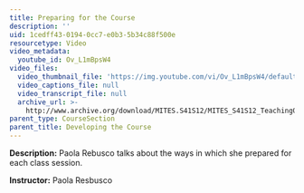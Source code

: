 ```yaml
---
title: Preparing for the Course
description: ''
uid: 1cedff43-0194-0cc7-e0b3-5b34c88f500e
resourcetype: Video
video_metadata:
  youtube_id: Ov_L1mBpsW4
video_files:
  video_thumbnail_file: 'https://img.youtube.com/vi/Ov_L1mBpsW4/default.jpg'
  video_captions_file: null
  video_transcript_file: null
  archive_url: >-
    http://www.archive.org/download/MITES.S41S12/MITES_S41S12_Teaching03_300k.mp4
parent_type: CourseSection
parent_title: Developing the Course
---
```


**Description:** Paola Rebusco talks about the ways in which she prepared for each class session.

**Instructor:** Paola Resbusco